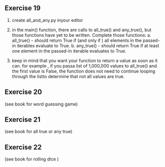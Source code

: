 ## **Exercise 19**

   1. create all_and_any.py inyour editor
   2. in the main() function, there are calls to all_true() and any_true(),
      but those functions have yet to be written. Complete those functions:
           a. all_true() - should return True if (and only if ) all elements
           in the passed-in iterables evaluate to True.
           b. any_true() - should return True if at least one element in the passed-in iterable evaluates to True.

   3. keep in mind that you want your function to return a value as soon as it can.
   for example , if you passa list of 1,000,000 values to all_true() and the first value is False, the function does not need to continue looping through the listto determine that not all values are true.
            

## **Exercise 20**

   (see book for word guessing game)

## **Exercise 21**

   (see book for all true or any true)   

## **Exercise 22**

   (see book for rolling dice )     